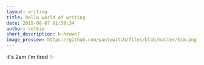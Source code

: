 ```yaml
---
layout: writing
title: hello world of writing
date: 2019-08-07 01:58:34
author: selkie
short_description: h-hewwo?
image_preview: https://github.com/pantywitch/files/blob/master/him.png?raw=true
---
```

it's 2am i'm tired
:sparkles:
